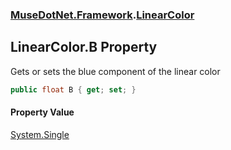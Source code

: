 ### [MuseDotNet.Framework](./MuseDotNet-Framework.md 'MuseDotNet.Framework').[LinearColor](./LinearColor.md 'MuseDotNet.Framework.LinearColor')
## LinearColor.B Property
Gets or sets the blue component of the linear color  
```csharp
public float B { get; set; }
```
#### Property Value
[System.Single](https://docs.microsoft.com/en-us/dotnet/api/System.Single 'System.Single')  
